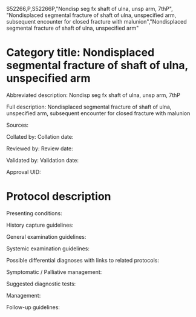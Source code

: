 S52266,P,S52266P,"Nondisp seg fx shaft of ulna, unsp arm, 7thP", "Nondisplaced segmental fracture of shaft of ulna, unspecified arm, subsequent encounter for closed fracture with malunion","Nondisplaced segmental fracture of shaft of ulna, unspecified arm"
# Category title: Nondisplaced segmental fracture of shaft of ulna, unspecified arm

Abbreviated description: Nondisp seg fx shaft of ulna, unsp arm, 7thP

Full description: Nondisplaced segmental fracture of shaft of ulna, unspecified arm, subsequent encounter for closed fracture with malunion

Sources:

Collated by:
Collation date:

Reviewed by:
Review date:

Validated by:
Validation date:

Approval UID:

# Protocol description

Presenting conditions:

History capture guidelines:

General examination guidelines:

Systemic examination guidelines:

Possible differential diagnoses with links to related protocols:

Symptomatic / Palliative management:

Suggested diagnostic tests:

Management:

Follow-up guidelines:
